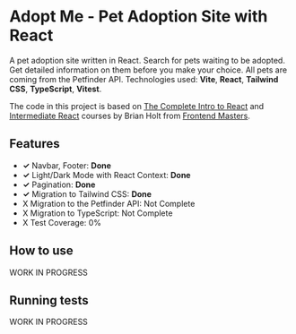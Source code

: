 # Adopt Me - Pet Adoption Site with React

A pet adoption site written in React. Search for pets waiting to be adopted. Get detailed information on them before you make your choice. All pets are coming from the Petfinder API. Technologies used: **Vite**, **React**, **Tailwind CSS**, **TypeScript**, **Vitest**.

The code in this project is based on [The Complete Intro to React](https://frontendmasters.com/courses/complete-react-v8/) and [Intermediate React](https://frontendmasters.com/courses/intermediate-react-v5/) courses by Brian Holt from [Frontend Masters](https://www.frontendmasters.com).

## Features

- **✓** Navbar, Footer: **Done**
- **✓** Light/Dark Mode with React Context: **Done**
- **✓** Pagination: **Done**
- **✓** Migration to Tailwind CSS: **Done**
- X Migration to the Petfinder API: Not Complete
- X Migration to TypeScript: Not Complete
- X Test Coverage: 0%

## How to use

WORK IN PROGRESS

## Running tests

WORK IN PROGRESS

